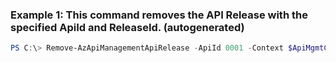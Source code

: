### Example 1: This command removes the API Release with the specified ApiId and ReleaseId. (autogenerated)
```powershell
PS C:\> Remove-AzApiManagementApiRelease -ApiId 0001 -Context $ApiMgmtContext -ReleaseId 5afccaf6b89fd067426d402e
```

